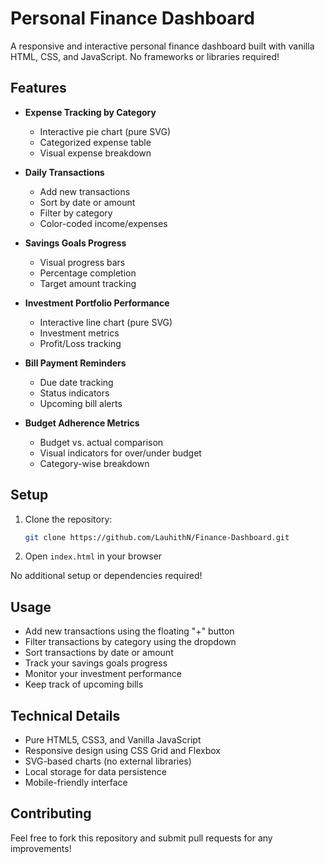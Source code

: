 # Personal Finance Dashboard

A responsive and interactive personal finance dashboard built with vanilla HTML, CSS, and JavaScript. No frameworks or libraries required!

## Features

- **Expense Tracking by Category**
  - Interactive pie chart (pure SVG)
  - Categorized expense table
  - Visual expense breakdown

- **Daily Transactions**
  - Add new transactions
  - Sort by date or amount
  - Filter by category
  - Color-coded income/expenses

- **Savings Goals Progress**
  - Visual progress bars
  - Percentage completion
  - Target amount tracking

- **Investment Portfolio Performance**
  - Interactive line chart (pure SVG)
  - Investment metrics
  - Profit/Loss tracking

- **Bill Payment Reminders**
  - Due date tracking
  - Status indicators
  - Upcoming bill alerts

- **Budget Adherence Metrics**
  - Budget vs. actual comparison
  - Visual indicators for over/under budget
  - Category-wise breakdown

## Setup

1. Clone the repository:
   ```bash
   git clone https://github.com/LauhithN/Finance-Dashboard.git
   ```

2. Open `index.html` in your browser

No additional setup or dependencies required!

## Usage

- Add new transactions using the floating "+" button
- Filter transactions by category using the dropdown
- Sort transactions by date or amount
- Track your savings goals progress
- Monitor your investment performance
- Keep track of upcoming bills

## Technical Details

- Pure HTML5, CSS3, and Vanilla JavaScript
- Responsive design using CSS Grid and Flexbox
- SVG-based charts (no external libraries)
- Local storage for data persistence
- Mobile-friendly interface

## Contributing

Feel free to fork this repository and submit pull requests for any improvements! 